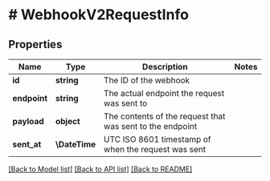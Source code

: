 # # WebhookV2RequestInfo

## Properties

Name | Type | Description | Notes
------------ | ------------- | ------------- | -------------
**id** | **string** | The ID of the webhook |
**endpoint** | **string** | The actual endpoint the request was sent to |
**payload** | **object** | The contents of the request that was sent to the endpoint |
**sent_at** | **\DateTime** | UTC ISO 8601 timestamp of when the request was sent |

[[Back to Model list]](../../README.md#models) [[Back to API list]](../../README.md#endpoints) [[Back to README]](../../README.md)

